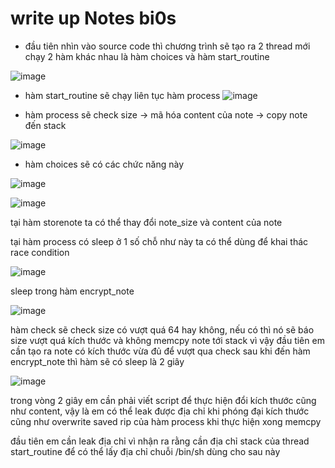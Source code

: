# write up Notes bi0s
- đầu tiên nhìn vào source code thì chương trình sẽ tạo ra 2 thread mới chạy 2 hàm khác nhau là hàm choices và hàm start_routine

![image](https://github.com/antkss/training_task/assets/88892713/cf94f786-da17-4ed7-a8fb-95e3efcc70d6)


- hàm start_routine sẽ chạy liên tục hàm process
![image](https://github.com/antkss/training_task/assets/88892713/75530958-c430-48d2-ad06-3e6c5ca59f3b)

- hàm process sẽ check size -> mã hóa content của note -> copy note đến stack 

![image](https://github.com/antkss/training_task/assets/88892713/41e25fae-220e-425b-95d1-371bb0da7be2)

- hàm choices sẽ có các chức năng này

![image](https://github.com/antkss/training_task/assets/88892713/e5c1cf30-f3dc-4b32-afe6-ebf137307e0a)


![image](https://github.com/antkss/training_task/assets/88892713/cb5068c7-beaa-478b-abaa-199797ce9a0d)

tại hàm storenote ta có thể thay đổi note_size và content của note

tại hàm process có sleep ở 1 số chỗ như này ta có thể dùng để khai thác race condition

![image](https://github.com/antkss/training_task/assets/88892713/da7fdea6-f1ed-4800-a0a6-e663c0c84bc8)

sleep trong hàm encrypt_note

![image](https://github.com/antkss/training_task/assets/88892713/4d00f721-1b41-4d8b-ba1c-e73d84815641)

hàm check sẽ check size có vượt quá 64 hay không, nếu có thì nó sẽ báo size vượt quá kích thước và không memcpy note tới stack 
vì vậy đầu tiên em cần tạo ra note có kích thước vừa đủ để vượt qua check
sau khi đến hàm encrypt_note thì hàm sẽ có sleep là 2 giây 

![image](https://github.com/antkss/training_task/assets/88892713/299d1fd3-a804-4eac-9dcc-a52b473fa52c)

trong vòng 2 giây em cần phải viết script để thực hiện đổi kích thước cũng như content, vậy là em có thể leak được địa chỉ khi phóng đại kích thước cũng như overwrite saved rip của hàm process khi thực hiện xong memcpy 

đầu tiên em cần leak địa chỉ vì nhận ra rằng cần địa chỉ stack của thread start_routine để có thể lấy địa chỉ chuỗi /bin/sh dùng cho sau này 





